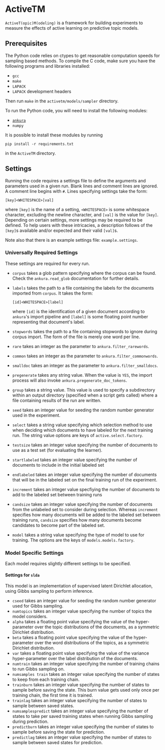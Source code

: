 # ActiveTM

`ActiveT(opic)M(odeling)` is a framework for building experiments to measure the
effects of active learning on predictive topic models.

## Prerequisites

The Python code relies on ctypes to get reasonable computation speeds for
sampling based methods.  To compile the C code, make sure you have the following
programs and libraries installed:

* `gcc`
* `make`
* `LAPACK`
* `LAPACK` development headers

Then run `make` in the `activetm/models/sampler` directory.

To run the Python code, you will need to install the following modules:

* [`ankura`](https://github.com/jlund3/ankura)
* `numpy`

It is possible to install these modules by running

```
pip install -r requirements.txt
```

in the `ActiveTM` directory.

## Settings

Running the code requires a settings file to define the arguments and parameters
used in a given run.  Blank lines and comment lines are ignored.  A comment line
begins with `#`.  Lines specifying settings take the form:

```
[key]<WHITESPACE>[val]
```

where `[key]` is the name of a setting, `<WHITESPACE>` is some whitespace
character, excluding the newline character, and `[val]` is the value for
`[key]`.  Depending on certain settings, more settings may be required to be
defined.  To help users with these intricacies, a description follows of the
`[key]`s available and/or expected and their valid `[val]`s.

Note also that there is an example settings file:  `example.settings`.

### Universally Required Settings

These settings are required for every run.

* `corpus` takes a glob pattern specifying where the corpus can be found.  Check
  the `ankura.read_glob` documentation for further details.
* `labels` takes the path to a file containing the labels for the documents
  imported from `corpus`.  It takes the form:

    ```
    [id]<WHITESPACE>[label]
    ```

  where `[id]` is the identification of a given document according to `ankura`'s
  import pipeline and `[label]` is some floating point number representing that
  document's label.
* `stopwords` takes the path to a file containing stopwords to ignore during
  corpus import.  The form of the file is merely one word per line.
* `rare` takes an integer as the parameter to `ankura.filter_rarewords`.
* `common` takes an integer as the parameter to `ankura.filter_commonwords`.
* `smalldoc` takes an integer as the parameter to `ankura.filter_smalldocs`.
* `pregenerate` takes any string value.  When the value is `YES`, the import
  process will also invoke `ankura.pregenerate_doc_tokens`.
* `group` takes a string value.  This value is used to specify a subdirectory
  within an output directory (specified when a script gets called) where a file
  containing results of the run are written.
* `seed` takes an integer value for seeding the random number generator used in
  the experiment.
* `select` takes a string value specifying which selection method to use when
  deciding which documents to have labeled for the next training run.  The
  string value options are keys of `active.select.factory`.
* `testsize` takes an integer value specifying the number of documents to use as
  a test set (for evaluating the learner).
* `startlabeled` takes an integer value specifying the number of documents to
  include in the initial labeled set
* `endlabeled` takes an integer value specifying the number of documents that
  will be in the labeled set on the final training run of the experiment.
* `increment` takes an integer value specfiying the number of documents to add
  to the labeled set between training runs
* `candsize` takes an integer value specifying the number of documents from the
  unlabeled set to consider during selection.  Whereas `increment` specifies how
  many documents will be added to the labeled set between training runs,
  `candsize` specifies how many documents become candidates to become part of
  the labeled set.
* `model` takes a string value specifying the type of model to use for training.
  The options are the keys of `models.models.factory`.

### Model Specific Settings

Each model requires slightly different settings to be specified.

#### Settings for `slda`

This model is an implementation of supervised latent Dirichlet allocation, using
Gibbs sampling to perform inference.

* `cseed` takes an integer value for seeding the random number generator used
  for Gibbs sampling.
* `numtopics` takes an integer value specifying the number of topics the model
  considers.
* `alpha` takes a floating point value specifying the value of the
  hyper-parameter over the topic distributions of the documents, as a symmetric
  Dirichlet distribution.
* `beta` takes a floating point value specifying the value of the
  hyper-parameter over the word distributions of the topics, as a symmetric
  Dirichlet distribution.
* `var` takes a floating point value specifying the value of the variance
  hyper-parameter over the label distribution of the documents.
* `numtrain` takes an integer value specifying the number of training chains to
  run Gibbs sampling on.
* `numsamples train` takes an integer value specifying the number of states to
  keep from each training chain.
* `trainburn` takes an integer value specifying the number of states to sample
  before saving the state.  This burn value gets used only once per training
  chain, the first time it is trained.
* `trainlag` takes an integer value specifying the number of states to sample
  between saved states.
* `numsamplespredict` takes an integer value specifying the number of states to
  take per saved training states when running Gibbs sampling during prediction.
* `predictburn` takes an integer value specifying the number of states to sample
  before saving the state for prediction.
* `predictlag` takes an integer value specifying the number of states to sample
  between saved states for prediction.


